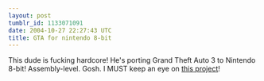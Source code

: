 ```yaml
---
layout: post
tumblr_id: 1133071091
date: 2004-10-27 22:27:43 UTC
title: GTA for nintendo 8-bit
---
```


This dude is fucking hardcore! He's porting Grand Theft Auto 3 to Nintendo 8-bit! Assembly-level. Gosh. I MUST keep an eye on <a href="http://www.grandtheftendo.com/" target="_blank">this project</a>!
